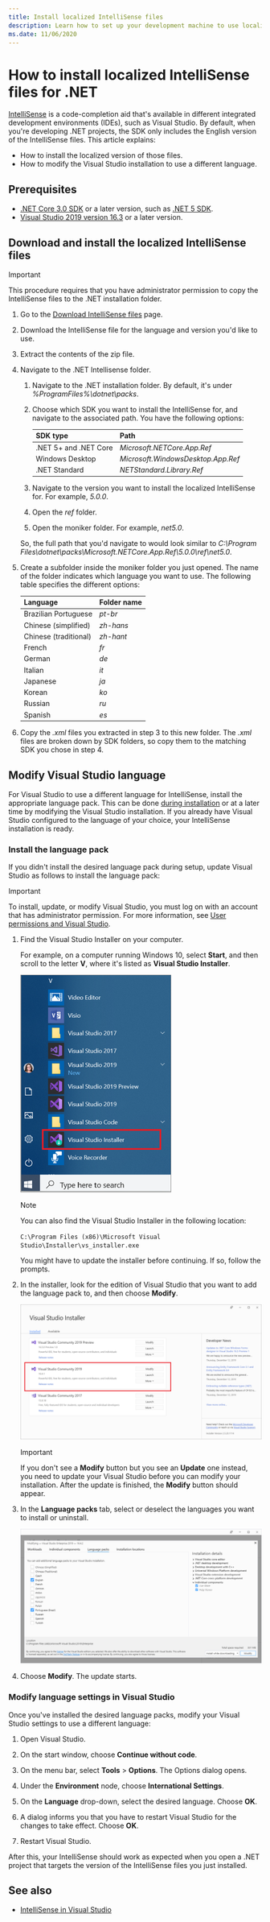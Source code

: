 ```yaml
---
title: Install localized IntelliSense files
description: Learn how to set up your development machine to use localized IntelliSense files for .NET 5+ projects (including .NET Core) in Visual Studio.
ms.date: 11/06/2020
---
```

# How to install localized IntelliSense files for .NET

[IntelliSense](/visualstudio/ide/using-intellisense) is a code-completion aid that's available in different integrated development environments (IDEs), such as Visual Studio. By default, when you're developing .NET projects, the SDK only includes the English version of the IntelliSense files. This article explains:

- How to install the localized version of those files.
- How to modify the Visual Studio installation to use a different language.

## Prerequisites

- [.NET Core 3.0 SDK](https://dotnet.microsoft.com/download/dotnet) or a later version, such as [.NET 5 SDK](https://dotnet.microsoft.com/download/dotnet/5.0).
- [Visual Studio 2019 version 16.3](https://visualstudio.microsoft.com/downloads/?utm_medium=microsoft&utm_source=docs.microsoft.com&utm_campaign=inline+link&utm_content=download+vs2019) or a later version.

## Download and install the localized IntelliSense files

> [!IMPORTANT]
> This procedure requires that you have administrator permission to copy the IntelliSense files to the .NET installation folder.

1. Go to the [Download IntelliSense files](https://dotnet.microsoft.com/download/intellisense) page.

1. Download the IntelliSense file for the language and version you'd like to use.

1. Extract the contents of the zip file.

1. Navigate to the .NET Intellisense folder.

   1. Navigate to the .NET installation folder. By default, it's under *%ProgramFiles%\dotnet\packs*.
   1. Choose which SDK you want to install the IntelliSense for, and navigate to the associated path. You have the following options:

      | SDK type              | Path                               |
      |-----------------------|------------------------------------|
      | .NET 5+ and .NET Core | *Microsoft.NETCore.App.Ref*        |
      | Windows Desktop       | *Microsoft.WindowsDesktop.App.Ref* |
      | .NET Standard         | *NETStandard.Library.Ref*          |

   1. Navigate to the version you want to install the localized IntelliSense for. For example, *5.0.0*.
   1. Open the *ref* folder.
   1. Open the moniker folder. For example, *net5.0*.

   So, the full path that you'd navigate to would look similar to *C:\Program Files\dotnet\packs\Microsoft.NETCore.App.Ref\5.0.0\ref\net5.0*.

1. Create a subfolder inside the moniker folder you just opened. The name of the folder indicates which language you want to use. The following table specifies the different options:

   | Language              | Folder name |
   | --------------------- | ----------- |
   | Brazilian Portuguese  | *pt-br*     |
   | Chinese (simplified)  | *zh-hans*   |
   | Chinese (traditional) | *zh-hant*   |
   | French                | *fr*        |
   | German                | *de*        |
   | Italian               | *it*        |
   | Japanese              | *ja*        |
   | Korean                | *ko*        |
   | Russian               | *ru*        |
   | Spanish               | *es*        |

1. Copy the *.xml* files you extracted in step 3 to this new folder. The *.xml* files are broken down by SDK folders, so copy them to the matching SDK you chose in step 4.

## Modify Visual Studio language

For Visual Studio to use a different language for IntelliSense, install the appropriate language pack. This can be done [during installation](/visualstudio/install/install-visual-studio#step-6---install-language-packs-optional) or at a later time by modifying the Visual Studio installation. If you already have Visual Studio configured to the language of your choice, your IntelliSense installation is ready.

### Install the language pack

If you didn't install the desired language pack during setup, update Visual Studio as follows to install the language pack:

> [!IMPORTANT]
> To install, update, or modify Visual Studio, you must log on with an account that has administrator permission. For more information, see [User permissions and Visual Studio](/visualstudio/ide/user-permissions-and-visual-studio).

1. Find the Visual Studio Installer on your computer.

   For example, on a computer running Windows 10, select **Start**, and then scroll to the letter **V**, where it's listed as **Visual Studio Installer**.

   ![Open the Visual Studio Installer from Windows](./media/localized-intellisense/vs-installer-windows-start.png)

   > [!NOTE]
   > You can also find the Visual Studio Installer in the following location:
   >
   > `C:\Program Files (x86)\Microsoft Visual Studio\Installer\vs_installer.exe`

   You might have to update the installer before continuing. If so, follow the prompts.

1. In the installer, look for the edition of Visual Studio that you want to add the language pack to, and then choose **Modify**.

   ![Update or modify Visual Studio](./media/localized-intellisense/vs-installer-modify.png)

   > [!IMPORTANT]
   > If you don't see a **Modify** button but you see an **Update** one instead, you need to update your Visual Studio before you can modify your installation.
   > After the update is finished, the **Modify** button should appear.

1. In the **Language packs** tab, select or deselect the languages you want to install or uninstall.

   ![Visual Studio language packs tab](./media/localized-intellisense/vs-modify-language-packs.png)

1. Choose **Modify**. The update starts.

### Modify language settings in Visual Studio

Once you've installed the desired language packs, modify your Visual Studio settings to use a different language:

1. Open Visual Studio.

1. On the start window, choose **Continue without code**.

1. On the menu bar, select **Tools** > **Options**. The Options dialog opens.

1. Under the **Environment** node, choose **International Settings**.

1. On the **Language** drop-down, select the desired language. Choose **OK**.

1. A dialog informs you that you have to restart Visual Studio for the changes to take effect. Choose **OK**.

1. Restart Visual Studio.

After this, your IntelliSense should work as expected when you open a .NET project that targets the version of the IntelliSense files you just installed.

## See also

- [IntelliSense in Visual Studio](/visualstudio/ide/using-intellisense)

